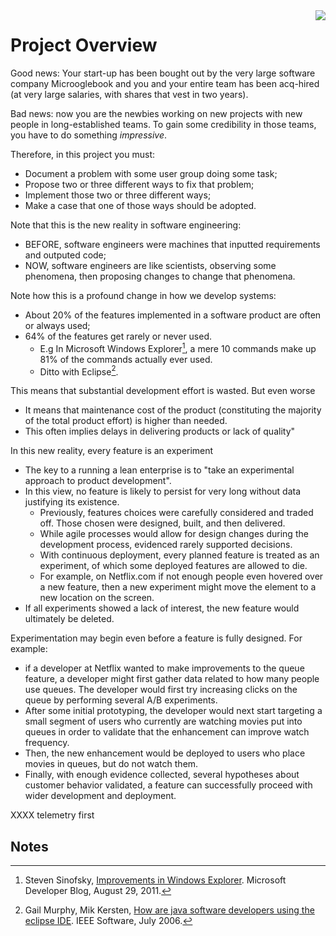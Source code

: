 <img align=right src="http://sirteddybertie.com/wp-content/uploads/2013/07/5ScienceExperiments1-300x270.jpg">

# Project Overview

Good news: Your start-up has been bought out by the
very large software company Microoglebook and you
and your entire team has been acq-hired (at very
large salaries, with shares that vest in two years).

Bad news: now you are the newbies working on new
projects with new people in long-established teams.
To gain some credibility in those teams, you have to do something _impressive_.

Therefore, in this project you must:

- Document a problem with some user group doing some task;
- Propose two or three different ways to fix that problem;
- Implement those two or three different ways;
- Make a case that one of those ways should be adopted.

Note that this is the new reality in software engineering:

- BEFORE, software engineers were machines that
  inputted requirements and outputed code;
- NOW, software engineers are like scientists,
  observing some phenomena, then proposing changes
  to change that phenomena.


Note how this is a profound change in how we develop systems:

+ About 20% of the features implemented in a software product are often or always used;
+ 64% of the features get rarely or never used.
     + E.g In Microsoft Windows Explorer[^sino11], a mere 10 commands make up 81% of the commands actually ever used.
     + Ditto with Eclipse[^murp06].

This means that substantial development effort is wasted. But even worse

+ It means that maintenance cost of the product (constituting the majority of the total product effort) is higher than needed.
+ This often implies delays in delivering products or lack of quality"

In this new reality, every feature is an experiment

+ The key to a running a lean enterprise is to "take an experimental approach
  to product development".
+ In this view, no feature is likely to persist for very long
  without data justifying its existence.
  +  Previously, features choices were carefully considered and
  traded off. Those chosen were designed, built, and then delivered.
  + While agile processes would
allow for design changes during the development process, evidenced rarely supported
decisions.
  + With continuous deployment, every planned feature is treated as an experiment, of
    which some deployed features are allowed to die.
  + For example, on Netflix.com if not enough
people even hovered over a new feature, then a new experiment might move the element to a
new location on the screen.
+ If all experiments showed a lack of interest, the new feature would
ultimately be deleted.

Experimentation may begin even before a feature is fully designed. For example:

+ if a developer
at Netflix wanted to make improvements to the queue feature, a developer might first gather
data related to how many people use queues. The developer would first try increasing clicks on
the queue by performing several A/B experiments.
+ After some initial prototyping, the developer
would next start targeting a small segment of users who currently are watching movies put into
queues in order to validate that the enhancement can improve watch frequency.
+ Then, the new
enhancement would be deployed to users who place movies in queues, but do not watch them.
+ Finally, with enough evidence collected, several hypotheses about customer behavior validated,
a feature can successfully proceed with wider development and deployment. 

XXXX
telemetry first

## Notes

[^sino11]: Steven Sinofsky,
[Improvements in Windows Explorer](https://blogs.msdn.microsoft.com/b8/2011/08/29/improvements-in-windows-explorer).
Microsoft Developer Blog, August 29, 2011.


[^murp06]: Gail Murphy, Mik Kersten,
[How are java software developers using the eclipse IDE](https://github.com/txt/se16/blob/master/todo/howDevelopersUseEclipseIDE.pdf).
IEEE Software, July 2006.

